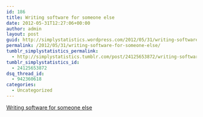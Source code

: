 ```yaml
---
id: 186
title: Writing software for someone else
date: 2012-05-31T12:27:06+00:00
author: admin
layout: post
guid: http://simplystatistics.wordpress.com/2012/05/31/writing-software-for-someone-else
permalink: /2012/05/31/writing-software-for-someone-else/
tumblr_simplystatistics_permalink:
  - http://simplystatistics.tumblr.com/post/24125653872/writing-software-for-someone-else
tumblr_simplystatistics_id:
  - 24125653872
dsq_thread_id:
  - 942360618
categories:
  - Uncategorized
---
```

[Writing software for someone else](http://www.johndcook.com/blog/2012/05/30/writing-software-for-someone-else/)